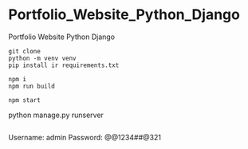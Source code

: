 # Portfolio_Website_Python_Django
 Portfolio Website Python Django


```
git clone
python -m venv venv
pip install ir requirements.txt
```

```javascript-React
npm i
npm run build

npm start

```
python manage.py runserver
```

```
Username: admin
Password: @@1234##@321
```
